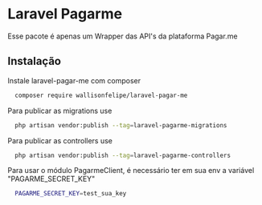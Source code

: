 # Laravel Pagarme

Esse pacote é apenas um Wrapper das API's da plataforma Pagar.me


## Instalação

Instale laravel-pagar-me com composer

```bash
  composer require wallisonfelipe/laravel-pagar-me
```


Para publicar as migrations use 
```bash
  php artisan vendor:publish --tag=laravel-pagarme-migrations
```


Para publicar as controllers use 
```bash
  php artisan vendor:publish --tag=laravel-pagarme-controllers
```

Para usar o módulo PagarmeClient, é necessário ter em sua env a variável "PAGARME_SECRET_KEY"

```bash
  PAGARME_SECRET_KEY=test_sua_key
```
